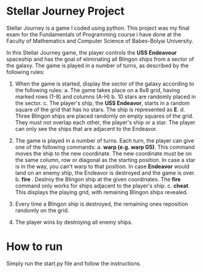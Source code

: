 # Stellar Journey Project
 Stellar Journey is a game I coded using python. This project was my final exam for the Fundamentals of Programming course i have done at the Faculty of Mathematics and Computer Science of Babes-Bolyai University.

In this Stellar Journey game, the player controls the **USS Endeavour** spaceship and has the goal of eliminating all Blingon ships from a sector of the galaxy. The game is played in a number of turns, as described by the following rules:
1. When the game is started, display the sector of the galaxy according to the following rules:
   a. The game takes place on a 8x8 grid, having marked rows (1-8) and columns (A-H)
   b. 10 stars are randomly placed in the sector.
   c. The player's ship, the **USS Endeavor**, starts in a random square of the grid that has no stars. The ship is represented as **E**.
   d. Three Blingon ships are placed randomly on empty squares of the grid. They must not overlap each other, the player's ship or a star. The player can only see the ships that are adjacent to the Endeavor.

2. The game is played in a number of turns. Each turn, the player can give one of the following commands:
   a. **warp <coordinate> (e.g. warp G5)**. This command moves the ship to the new coordinate. The new coordinate must be on the same column, row or diagonal as the starting position. In case a star is in the way, you can't warp to that position. In case **Endeavor** would land on an enemy ship, the Endeavor is destroyed and the game is over.
   b. **fire <coordinate>**. Destroy the Blingon ship at the given coordinates. The **fire** command only works for ships adjacent to the player's ship.
   c. **cheat**. This displays the playing grid, with remaining Blingon ships revealed.

3. Every time a Blingon ship is destroyed, the remaining ones reposition randomly on the grid.
4. The player wins by destroying all enemy ships.

# How to run
Simply run the start.py file and follow the instructions.
